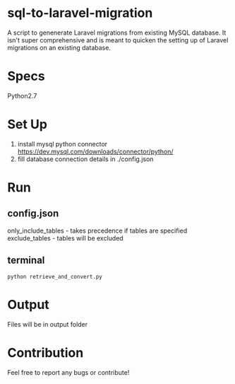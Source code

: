 # sql-to-laravel-migration

A script to genenerate Laravel migrations from existing MySQL database.
It isn't super comprehensive and is meant to quicken the setting up of Laravel migrations on an existing database.

# Specs

Python2.7

# Set Up

1. install mysql python connector https://dev.mysql.com/downloads/connector/python/
2. fill database connection details in ./config.json

# Run

## config.json

only_include_tables - takes precedence if tables are specified
exclude_tables - tables will be excluded

## terminal

```
python retrieve_and_convert.py
```

# Output

Files will be in output folder

# Contribution

Feel free to report any bugs or contribute!
